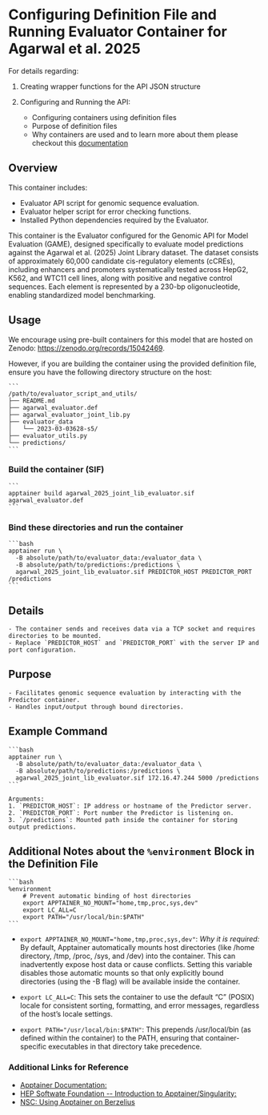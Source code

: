 # Configuring Definition File and Running Evaluator Container for Agarwal et al. 2025

For details regarding:

1. Creating wrapper functions for the API JSON structure
2. Configuring and Running the API:

    - Configuring containers using definition files
    - Purpose of definition files
    - Why containers are used and to learn more about them
please checkout this [documentation](https://github.com/de-Boer-Lab/Genomic-API-for-Model-Evaluation/tree/main/src/DREAM_RNN)

## Overview

This container includes:

- Evaluator API script for genomic sequence evaluation.
- Evaluator helper script for error checking functions.
- Installed Python dependencies required by the Evaluator.

This container is the Evaluator configured for the Genomic API for Model Evaluation (GAME), designed specifically to evaluate model predictions against the Agarwal et al. (2025) Joint Library dataset. The dataset consists of approximately 60,000 candidate cis-regulatory elements (cCREs), including enhancers and promoters systematically tested across HepG2, K562, and WTC11 cell lines, along with positive and negative control sequences. Each element is represented by a 230-bp oligonucleotide, enabling standardized model benchmarking.

## Usage

We encourage using pre-built containers for this model that are hosted on Zenodo: <https://zenodo.org/records/15042469>.

However, if you are building the container using the provided definition file, ensure you have the following directory structure on the host:

    ```
    /path/to/evaluator_script_and_utils/
    ├── README.md
    ├── agarwal_evaluator.def
    ├── agarwal_evaluator_joint_lib.py
    ├── evaluator_data
    │   └── 2023-03-03628-s5/
    ├── evaluator_utils.py
    └── predictions/
    ```

### Build the container (SIF)

    ```
    apptainer build agarwal_2025_joint_lib_evaluator.sif agarwal_evaluator.def
    ```

### Bind these directories and run the container

    ```bash
    apptainer run \
      -B absolute/path/to/evaluator_data:/evaluator_data \
      -B absolute/path/to/predictions:/predictions \
      agarwal_2025_joint_lib_evaluator.sif PREDICTOR_HOST PREDICTOR_PORT /predictions
    ```

## Details

    - The container sends and receives data via a TCP socket and requires directories to be mounted.
    - Replace `PREDICTOR_HOST` and `PREDICTOR_PORT` with the server IP and port configuration.

## Purpose

    - Facilitates genomic sequence evaluation by interacting with the Predictor container.
    - Handles input/output through bound directories.

## Example Command

    ```bash
    apptainer run \
      -B absolute/path/to/evaluator_data:/evaluator_data \
      -B absolute/path/to/predictions:/predictions \
      agarwal_2025_joint_lib_evaluator.sif 172.16.47.244 5000 /predictions
    ```

    Arguments:
    1. `PREDICTOR_HOST`: IP address or hostname of the Predictor server.
    2. `PREDICTOR_PORT`: Port number the Predictor is listening on.
    3. `/predictions`: Mounted path inside the container for storing output predictions.

## Additional Notes about the `%environment` Block in the Definition File

    ```bash
    %environment
        # Prevent automatic binding of host directories
        export APPTAINER_NO_MOUNT="home,tmp,proc,sys,dev"
        export LC_ALL=C
        export PATH="/usr/local/bin:$PATH"
    ```

- `export APPTAINER_NO_MOUNT="home,tmp,proc,sys,dev"`:
*Why it is required:* By default, Apptainer automatically mounts host directories (like /home directory, /tmp, /proc, /sys, and /dev) into the container. This can inadvertently expose host data or cause conflicts. Setting this variable disables those automatic mounts so that only explicitly bound directories (using the -B flag) will be available inside the container.

- `export LC_ALL=C`:
This sets the container to use the default “C” (POSIX) locale for consistent sorting, formatting, and error messages, regardless of the host’s locale settings.

- `export PATH="/usr/local/bin:$PATH"`:
This prepends /usr/local/bin (as defined within the container) to the PATH, ensuring that container-specific executables in that directory take precedence.

### Additional Links for Reference

- [Apptainer Documentation:](https://apptainer.org/docs/user/latest/)
- [HEP Softwate Foundation -- Introduction to Apptainer/Singularity:](https://hsf-training.github.io/hsf-training-singularity-webpage/)
- [NSC: Using Apptainer on Berzelius](https://www.nsc.liu.se/support/systems/berzelius-software/berzelius-apptainer/)
